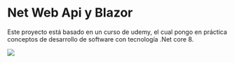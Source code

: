 # Net Web Api y Blazor

Este proyecto está basado en un curso de udemy, el cual pongo en práctica conceptos de desarrollo de software con tecnología .Net core 8.

<img src="https://custom-icon-badges.demolab.com/badge/C%23-%23239120.svg?logo=cshrp&logoColor=white">

